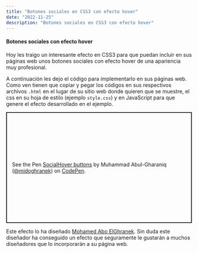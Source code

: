 ```yaml
---
title: "Botones sociales en CSS3 con efecto hover"
date: "2022-11-25"
description: "Botones sociales en CSS3 con efecto hover"
---
```


#### Botones sociales con efecto hover

Hoy les traigo un interesante efecto en CSS3 para que puedan incluir en sus páginas web unos botones sociales con efecto hover de una apariencia muy profesional.

A continuación les dejo el código para implementarlo en sus páginas web. Como ven tienen que copiar y pegar los códigos en sus respectivos archivos `.html` en el lugar de su sitio web donde quieren que se muestre, el css en su hoja de estilo (ejemplo `style.css`) y en JavaScript para que genere el efecto desarrollado en el ejemplo.

<p class="codepen" data-height="300" data-default-tab="html,result" data-slug-hash="yLKaKy" data-user="midoghranek" style="height: 300px; box-sizing: border-box; display: flex; align-items: center; justify-content: center; border: 2px solid; margin: 1em 0; padding: 1em;">
  <span>See the Pen <a href="https://codepen.io/midoghranek/pen/yLKaKy">
  SocialHover buttons</a> by Muhammad Abul-Gharaniq  (<a href="https://codepen.io/midoghranek">@midoghranek</a>)
  on <a href="https://codepen.io">CodePen</a>.</span>
</p>
<script async src="https://cpwebassets.codepen.io/assets/embed/ei.js"></script>

Este efecto lo ha diseñado [Mohamed Abo ElGhranek](https://codepen.io/midoghranek/). Sin duda este diseñador ha conseguido un efecto que seguramente le gustarán a muchos diseñadores que lo incorporarán a su página web.